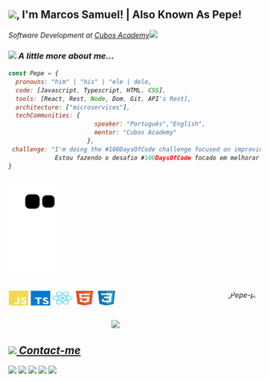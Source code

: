                     
<h2><img src="https://media2.giphy.com/media/ZeLcIBH7lKfLOkaBRH/giphy.gif?cid=ecf05e47xjyn761ujsrrr0h6c47dftu9fsr0fnwem26lvyos&rid=giphy.gif&ct=s" width="50">, I'm Marcos Samuel!
| Also Known As Pepe! </h2>

<p><em>Software Development at <a href="https://cubos.academy">Cubos Academy</a><img src="https://media.giphy.com/media/fYSnHlufseco8Fh93Z/giphy.gif" width="30"></p>



### <img src="https://media.giphy.com/media/VgCDAzcKvsR6OM0uWg/giphy.gif" width="50"> A little more about me...  

```javascript
const Pepe = {
  pronouns: "him" | "his" | "ele | dele,
  code: [Javascript, Typescript, HTML, CSS],
  tools: [React, Rest, Node, Dom, Git, API's Rest],
  architecture: ["microservices"],
  techCommunities: {
                        speaker: "Português","English",
                        mentor: "Cubos Academy"
                      },
 challenge: "I'm doing the #100DaysOfCode challenge focused on improving my programming logic using java.script,
             Estou fazendo o desafio #100DaysOfCode focado em melhorar minha lógica de programação usando java.script"
}
```



![Snake animation](https://github.com/Marcos-Samuel/Marcos-Samuel/blob/output/github-contribution-grid-snake.svg)




<div style="display: inline_block"><br>
  <img align="center" alt="Pepe-Js" height="30" width="40" src="https://raw.githubusercontent.com/devicons/devicon/master/icons/javascript/javascript-plain.svg">
  <img align="center" alt="Pepe-Ts" height="30" width="40" src="https://raw.githubusercontent.com/devicons/devicon/master/icons/typescript/typescript-plain.svg">
  <img align="center" alt="Pepe-React" height="30" width="40" src="https://raw.githubusercontent.com/devicons/devicon/master/icons/react/react-original.svg">
  <img align="center" alt="Pepe-HTML" height="30" width="40" src="https://raw.githubusercontent.com/devicons/devicon/master/icons/html5/html5-original.svg">
  <img align="center" alt="Pepe-CSS" height="30" width="40" src="https://raw.githubusercontent.com/devicons/devicon/master/icons/css3/css3-original.svg">
  

 
 <img align="right" alt="Pepe-pic" height="150" style="border-radius:50px;" src="https://uploaddeimagens.com.br/images/004/298/950/original/png-transparent-drawing-video-chibi-kawaii-chibi-mammal-cat-like-mammal-carnivoran__1_-removebg-preview-removebg-preview.png?1673704037">
</div>

  ##

<div align="center">
  <a href="https://github.com/Marcos-Samuel">
    <img height="100em" src="https://github-readme-stats.vercel.app/api?username=Marcos-Samuel&count_private=true&include_all_commits=true&show_icons=true&theme=dracula&hide_border=false&show_owner=true"/>
   
</div>
  
##
  ## <img height="40" src="https://media0.giphy.com/media/Wg7lyky0Ecw0sgDYtw/giphy.gif?cid=ecf05e47l7tsljuyyyux0je4xcqb4wqmzwbdfg7n6wcd9g3t&rid=giphy.gif&ct=s"/> Contact-me 
<div> 
  <a href="https://api.whatsapp.com/send?phone=5531995611299&text=Ol%C3%A1!%20tudo%20bem?"><img src="https://img.shields.io/badge/WhatsApp-25D366?style=for-the-badge&logo=whatsapp&logoColor=white" target="_blank"></a>
  <a href="https://www.instagram.com/pepe0_p" target="_blank"><img src="https://img.shields.io/badge/-Instagram-%23E4405F?style=for-the-badge&logo=instagram&logoColor=white" target="_blank"></a>
 	<a href="https://www.twitch.tv/imspepe" target="_blank"><img src="https://img.shields.io/badge/Twitch-9146FF?style=for-the-badge&logo=twitch&logoColor=white" target="_blank"></a>
  <a href = "mailto:marcospepe803b@gmail.com"><img src="https://img.shields.io/badge/-Gmail-%23333?style=for-the-badge&logo=gmail&logoColor=white" target="_blank"></a>
  <a href="https://www.linkedin.com/in/marcos-samuel659333170" target="_blank"><img src="https://img.shields.io/badge/-LinkedIn-%230077B5?style=for-the-badge&logo=linkedin&logoColor=white" target="_blank"></a> 
  
</div>
